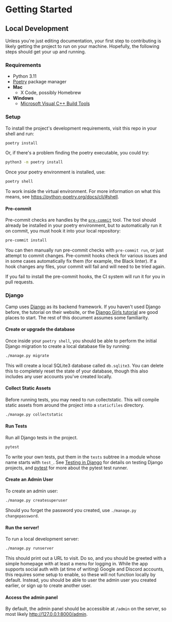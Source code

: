 # Getting Started

## Local Development

Unless you're just editing documentation, your first step to contributing is
likely getting the project to run on your machine. Hopefully, the following steps
should get your up and running.

### Requirements

* Python 3.11
* [Poetry](https://python-poetry.org/docs/#installation) package manager
* **Mac**
  * X Code, possibly Homebrew
* **Windows**
  * [Microsoft Visual C++ Build Tools](https://visualstudio.microsoft.com/visual-cpp-build-tools/)

### Setup

To install the project's development requirements, visit this repo in
your shell and run:

```sh
poetry install
```

Or, if there's a problem finding the poetry executable, you could try:

```sh
python3 -m poetry install
```

Once your poetry environment is installed, use:

```sh
poetry shell
```

To work inside the virtual environment. For more information on what this means,
see https://python-poetry.org/docs/cli/#shell.

#### Pre-commit

Pre-commit checks are handles by the [`pre-commit`](https://pre-commit.com/)
tool. The tool should already be installed in your poetry environment, but to
automatically run it on commit, you must hook it into your local repository:

```sh
pre-commit install
```

You can then manually run pre-commit checks with `pre-commit run`, or just
attempt to commit changes. Pre-commit hooks check for various issues and
in some cases automatically fix them (for example, the Black linter). If
a hook changes any files, your commit will fail and will need to be tried again.

If you fail to install the pre-commit hooks, the CI system will run it for you
in pull requests.

### Django

Camp uses [Django](https://www.djangoproject.com/) as its backend framework.
If you haven't used Django before, the tutorial on their website, or the
[Django Girls tutorial](https://tutorial.djangogirls.org/) are good places
to start. The rest of this document assumes some familiarity.

#### Create or upgrade the database

Once inside your `poetry shell`, you should be able to perform the initial Django
migration to create a local database file by running:

```sh
./manage.py migrate
```

This will create a local SQLite3 database called `db.sqlite3`. You can delete
this to completely reset the state of your database, though this also includes
any user accounts you've created locally.

#### Collect Static Assets

Before running tests, you may need to run collectstatic. This will
compile static assets from around the project into a `staticfiles`
directory.

```sh
./manage.py collectstatic
```

#### Run Tests

Run all Django tests in the project.

```sh
pytest
```

To write your own tests, put them in the `tests` subtree
in a module whose name starts with `test_`. See
[Testing in Django](https://docs.djangoproject.com/en/4.1/topics/testing/)
for details on testing Django projects, and [pytest](https://pytest.org)
for more about the pytest test runner.

#### Create an Admin User

To create an admin user:

```sh
./manage.py createsuperuser
```

Should you forget the password you created, use `./manage.py changepassword`.

#### Run the server!

To run a local development server:

```sh
./manage.py runserver
```

This should print out a URL to visit. Do so, and you should be greeted with
a simple homepage with at least a menu for logging in. While the app supports
social auth with (at time of writing) Google and Discord accounts, this requires
some setup to enable, so these will not function locally by default. Instead,
you should be able to user the admin user you created earlier, or sign up to
create another user.

#### Access the admin panel

By default, the admin panel should be accessible at `/admin` on the server,
so most likely http://127.0.0.1:8000/admin.

